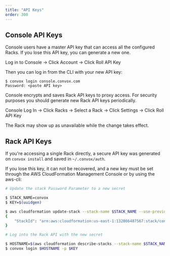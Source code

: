 ```yaml
---
title: "API Keys"
order: 300
---
```


## Console API Keys

Console users have a master API key that can access all the configured Racks. If you lose this API key, you can generate a new one.

Log in to Console → Click Account → Click Roll API Key

Then you can log in from the CLI with your new API key:

```
$ convox login console.convox.com
Password: <paste API key>
```

Console encrypts and saves Rack API keys to proxy access. For security purposes you should generate new Rack API keys periodically.

Console Log In → Click Racks → Select a Rack → Click Settings → Click Roll API Key

The Rack may show up as unavailable while the change takes effect.

## Rack API Keys

If you're accessing a single Rack directly, a secure API key was generated on `convox install` and saved in `~/.convox/auth`.

If you lose this key, it can not be recovered, and a new key must be set through the AWS CloudFormation Management Console or by using the aws-cli:


```bash
# Update the stack Password Parameter to a new secret

$ STACK_NAME=convox
$ KEY=$(uuidgen)

$ aws cloudformation update-stack --stack-name $STACK_NAME --use-previous-template --capabilities CAPABILITY_IAM --parameters ParameterKey=Password,ParameterValue=$KEY
{
    "StackId": "arn:aws:cloudformation:us-east-1:132866487567:stack/convox/826bdce0-b30a-11e5-89a2-500c2866f062"
}

# Log into the Rack API with the new secret

$ HOSTNAME=$(aws cloudformation describe-stacks --stack-name $STACK_NAME | jq -r '.Stacks[0].Outputs[] | select(.OutputKey == "Dashboard") | .OutputValue')
$ convox login $HOSTNAME -p $KEY
```
